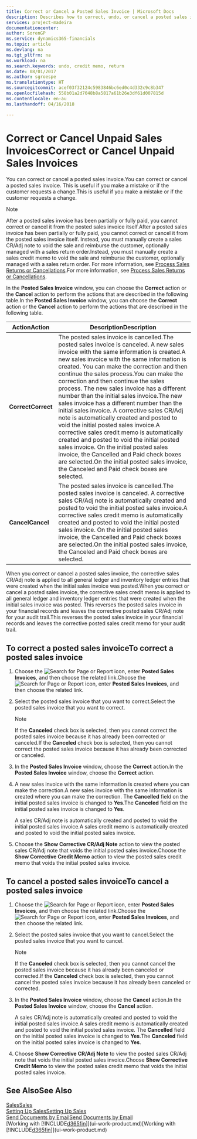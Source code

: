 ```yaml
---
title: Correct or Cancel a Posted Sales Invoice | Microsoft Docs
description: Describes how to correct, undo, or cancel a posted sales invoice and apply a sales CR/Adj Note.
services: project-madeira
documentationcenter: 
author: SorenGP
ms.service: dynamics365-financials
ms.topic: article
ms.devlang: na
ms.tgt_pltfrm: na
ms.workload: na
ms.search.keywords: undo, credit memo, return
ms.date: 08/01/2017
ms.author: sgroespe
ms.translationtype: HT
ms.sourcegitcommit: acef03f32124c5983846bc6ed0c4d332c9c8b347
ms.openlocfilehash: 558b01a2d7048b8a5817a61b26e3df61d007815d
ms.contentlocale: en-au
ms.lasthandoff: 04/16/2018

---
```

# <a name="correct-or-cancel-unpaid-sales-invoices"></a><span data-ttu-id="c8430-103">Correct or Cancel Unpaid Sales Invoices</span><span class="sxs-lookup"><span data-stu-id="c8430-103">Correct or Cancel Unpaid Sales Invoices</span></span>
<span data-ttu-id="c8430-104">You can correct or cancel a posted sales invoice.</span><span class="sxs-lookup"><span data-stu-id="c8430-104">You can correct or cancel a posted sales invoice.</span></span> <span data-ttu-id="c8430-105">This is useful if you make a mistake or if the customer requests a change.</span><span class="sxs-lookup"><span data-stu-id="c8430-105">This is useful if you make a mistake or if the customer requests a change.</span></span>

> [!NOTE]  
>   <span data-ttu-id="c8430-106">After a posted sales invoice has been partially or fully paid, you cannot correct or cancel it from the posted sales invoice itself.</span><span class="sxs-lookup"><span data-stu-id="c8430-106">After a posted sales invoice has been partially or fully paid, you cannot correct or cancel it from the posted sales invoice itself.</span></span> <span data-ttu-id="c8430-107">Instead, you must manually create a sales CR/Adj note to void the sale and reimburse the customer, optionally managed with a sales return order.</span><span class="sxs-lookup"><span data-stu-id="c8430-107">Instead, you must manually create a sales credit memo to void the sale and reimburse the customer, optionally managed with a sales return order.</span></span> <span data-ttu-id="c8430-108">For more information, see [Process Sales Returns or Cancellations](sales-how-process-sales-returns-cancellations.md).</span><span class="sxs-lookup"><span data-stu-id="c8430-108">For more information, see [Process Sales Returns or Cancellations](sales-how-process-sales-returns-cancellations.md).</span></span>

<span data-ttu-id="c8430-109">In the **Posted Sales Invoice** window, you can choose the **Correct** action or the **Cancel** action to perform the actions that are described in the following table.</span><span class="sxs-lookup"><span data-stu-id="c8430-109">In the **Posted Sales Invoice** window, you can choose the **Correct** action or the **Cancel** action to perform the actions that are described in the following table.</span></span>

| <span data-ttu-id="c8430-110">Action</span><span class="sxs-lookup"><span data-stu-id="c8430-110">Action</span></span> | <span data-ttu-id="c8430-111">Description</span><span class="sxs-lookup"><span data-stu-id="c8430-111">Description</span></span> |
| --- | --- |
| <span data-ttu-id="c8430-112">**Correct**</span><span class="sxs-lookup"><span data-stu-id="c8430-112">**Correct**</span></span> |<span data-ttu-id="c8430-113">The posted sales invoice is cancelled.</span><span class="sxs-lookup"><span data-stu-id="c8430-113">The posted sales invoice is canceled.</span></span> <span data-ttu-id="c8430-114">A new sales invoice with the same information is created.</span><span class="sxs-lookup"><span data-stu-id="c8430-114">A new sales invoice with the same information is created.</span></span> <span data-ttu-id="c8430-115">You can make the correction and then continue the sales process.</span><span class="sxs-lookup"><span data-stu-id="c8430-115">You can make the correction and then continue the sales process.</span></span> <span data-ttu-id="c8430-116">The new sales invoice has a different number than the initial sales invoice.</span><span class="sxs-lookup"><span data-stu-id="c8430-116">The new sales invoice has a different number than the initial sales invoice.</span></span> <span data-ttu-id="c8430-117">A corrective sales CR/Adj note is automatically created and posted to void the initial posted sales invoice.</span><span class="sxs-lookup"><span data-stu-id="c8430-117">A corrective sales credit memo is automatically created and posted to void the initial posted sales invoice.</span></span> <span data-ttu-id="c8430-118">On the initial posted sales invoice, the Cancelled and Paid check boxes are selected.</span><span class="sxs-lookup"><span data-stu-id="c8430-118">On the initial posted sales invoice, the Canceled and Paid check boxes are selected.</span></span> |
| <span data-ttu-id="c8430-119">**Cancel**</span><span class="sxs-lookup"><span data-stu-id="c8430-119">**Cancel**</span></span> |<span data-ttu-id="c8430-120">The posted sales invoice is cancelled.</span><span class="sxs-lookup"><span data-stu-id="c8430-120">The posted sales invoice is canceled.</span></span> <span data-ttu-id="c8430-121">A corrective sales CR/Adj note is automatically created and posted to void the initial posted sales invoice.</span><span class="sxs-lookup"><span data-stu-id="c8430-121">A corrective sales credit memo is automatically created and posted to void the initial posted sales invoice.</span></span> <span data-ttu-id="c8430-122">On the initial posted sales invoice, the Cancelled and Paid check boxes are selected.</span><span class="sxs-lookup"><span data-stu-id="c8430-122">On the initial posted sales invoice, the Canceled and Paid check boxes are selected.</span></span> |

<span data-ttu-id="c8430-123">When you correct or cancel a posted sales invoice, the corrective sales CR/Adj note is applied to all general ledger and inventory ledger entries that were created when the initial sales invoice was posted.</span><span class="sxs-lookup"><span data-stu-id="c8430-123">When you correct or cancel a posted sales invoice, the corrective sales credit memo is applied to all general ledger and inventory ledger entries that were created when the initial sales invoice was posted.</span></span> <span data-ttu-id="c8430-124">This reverses the posted sales invoice in your financial records and leaves the corrective posted sales CR/Adj note for your audit trail.</span><span class="sxs-lookup"><span data-stu-id="c8430-124">This reverses the posted sales invoice in your financial records and leaves the corrective posted sales credit memo for your audit trail.</span></span>

## <a name="to-correct-a-posted-sales-invoice"></a><span data-ttu-id="c8430-125">To correct a posted sales invoice</span><span class="sxs-lookup"><span data-stu-id="c8430-125">To correct a posted sales invoice</span></span>
1. <span data-ttu-id="c8430-126">Choose the ![Search for Page or Report](media/ui-search/search_small.png "Search for Page or Report icon") icon, enter **Posted Sales Invoices**, and then choose the related link.</span><span class="sxs-lookup"><span data-stu-id="c8430-126">Choose the ![Search for Page or Report](media/ui-search/search_small.png "Search for Page or Report icon") icon, enter **Posted Sales Invoices**, and then choose the related link.</span></span>  
2. <span data-ttu-id="c8430-127">Select the posted sales invoice that you want to correct.</span><span class="sxs-lookup"><span data-stu-id="c8430-127">Select the posted sales invoice that you want to correct.</span></span>

    > [!NOTE]  
   >   <span data-ttu-id="c8430-128">If the **Canceled** check box is selected, then you cannot correct the posted sales invoice because it has already been corrected or canceled.</span><span class="sxs-lookup"><span data-stu-id="c8430-128">If the **Canceled** check box is selected, then you cannot correct the posted sales invoice because it has already been corrected or canceled.</span></span>
3. <span data-ttu-id="c8430-129">In the **Posted Sales Invoice** window, choose the **Correct** action.</span><span class="sxs-lookup"><span data-stu-id="c8430-129">In the **Posted Sales Invoice** window, choose the **Correct** action.</span></span>  
4. <span data-ttu-id="c8430-130">A new sales invoice with the same information is created where you can make the correction.</span><span class="sxs-lookup"><span data-stu-id="c8430-130">A new sales invoice with the same information is created where you can make the correction.</span></span> <span data-ttu-id="c8430-131">The **Cancelled** field on the initial posted sales invoice is changed to **Yes**.</span><span class="sxs-lookup"><span data-stu-id="c8430-131">The **Canceled** field on the initial posted sales invoice is changed to **Yes**.</span></span>

    <span data-ttu-id="c8430-132">A sales CR/Adj note is automatically created and posted to void the initial posted sales invoice.</span><span class="sxs-lookup"><span data-stu-id="c8430-132">A sales credit memo is automatically created and posted to void the initial posted sales invoice.</span></span>
5. <span data-ttu-id="c8430-133">Choose the **Show Corrective CR/Adj Note** action to view the posted sales CR/Adj note that voids the initial posted sales invoice.</span><span class="sxs-lookup"><span data-stu-id="c8430-133">Choose the **Show Corrective Credit Memo** action to view the posted sales credit memo that voids the initial posted sales invoice.</span></span>

## <a name="to-cancel-a-posted-sales-invoice"></a><span data-ttu-id="c8430-134">To cancel a posted sales invoice</span><span class="sxs-lookup"><span data-stu-id="c8430-134">To cancel a posted sales invoice</span></span>
1. <span data-ttu-id="c8430-135">Choose the ![Search for Page or Report](media/ui-search/search_small.png "Search for Page or Report icon") icon, enter **Posted Sales Invoices**, and then choose the related link.</span><span class="sxs-lookup"><span data-stu-id="c8430-135">Choose the ![Search for Page or Report](media/ui-search/search_small.png "Search for Page or Report icon") icon, enter **Posted Sales Invoices**, and then choose the related link.</span></span>  
2. <span data-ttu-id="c8430-136">Select the posted sales invoice that you want to cancel.</span><span class="sxs-lookup"><span data-stu-id="c8430-136">Select the posted sales invoice that you want to cancel.</span></span>

    > [!NOTE]  
   >   <span data-ttu-id="c8430-137">If the **Canceled** check box is selected, then you cannot cancel the posted sales invoice because it has already been canceled or corrected.</span><span class="sxs-lookup"><span data-stu-id="c8430-137">If the **Canceled** check box is selected, then you cannot cancel the posted sales invoice because it has already been canceled or corrected.</span></span>
3. <span data-ttu-id="c8430-138">In the **Posted Sales Invoice** window, choose the **Cancel** action.</span><span class="sxs-lookup"><span data-stu-id="c8430-138">In the **Posted Sales Invoice** window, choose the **Cancel** action.</span></span>

    <span data-ttu-id="c8430-139">A sales CR/Adj note is automatically created and posted to void the initial posted sales invoice.</span><span class="sxs-lookup"><span data-stu-id="c8430-139">A sales credit memo is automatically created and posted to void the initial posted sales invoice.</span></span> <span data-ttu-id="c8430-140">The **Cancelled** field on the initial posted sales invoice is changed to **Yes**.</span><span class="sxs-lookup"><span data-stu-id="c8430-140">The **Canceled** field on the initial posted sales invoice is changed to **Yes**.</span></span>
4. <span data-ttu-id="c8430-141">Choose **Show Corrective CR/Adj Note** to view the posted sales CR/Adj note that voids the initial posted sales invoice.</span><span class="sxs-lookup"><span data-stu-id="c8430-141">Choose **Show Corrective Credit Memo** to view the posted sales credit memo that voids the initial posted sales invoice.</span></span>

## <a name="see-also"></a><span data-ttu-id="c8430-142">See Also</span><span class="sxs-lookup"><span data-stu-id="c8430-142">See Also</span></span>
[<span data-ttu-id="c8430-143">Sales</span><span class="sxs-lookup"><span data-stu-id="c8430-143">Sales</span></span>](sales-manage-sales.md)  
[<span data-ttu-id="c8430-144">Setting Up Sales</span><span class="sxs-lookup"><span data-stu-id="c8430-144">Setting Up Sales</span></span>](sales-setup-sales.md)  
[<span data-ttu-id="c8430-145">Send Documents by Email</span><span class="sxs-lookup"><span data-stu-id="c8430-145">Send Documents by Email</span></span>](ui-how-send-documents-email.md)  
<span data-ttu-id="c8430-146">[Working with [!INCLUDE[d365fin](includes/d365fin_md.md)]](ui-work-product.md)</span><span class="sxs-lookup"><span data-stu-id="c8430-146">[Working with [!INCLUDE[d365fin](includes/d365fin_md.md)]](ui-work-product.md)</span></span>

